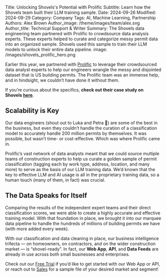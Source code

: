 Title: Unlocking Shovels's Potential with Prolific
Subtitle: Learn how the Shovels team built their LLM training sample. 
Date: 2024-09-26
Modified: 2024-09-29
Category: Company
Tags: AI, Machine Learning, Partnership
Authors: Alex Brown
Author_image: /theme/images/team/alex.svg
Author_title: Technical Support & Writer
Summary: The Shovels data engineering team partnered with Prolific to crowdsource data analysis experts. These experts helped to curate and categorize messy permit data into an organized sample. Shovels used this sample to train their LLM models to unlock their entire data pipeline.
image: /images/shovels_prolific_hero.png

Earlier this year, we partnered with [Prolific](https://www.prolific.com/) to leverage their crowdsourced data analyst experts to help our engineers wrangle the messy and disjointed dataset that is US building permits. The Prolific team was an immense help, and in hindsight, we couldn’t have done it without them.

If you’re curious about the specifics, **check out their case study on Shovels [here](https://www.prolific.com/resources/how-shovels-found-high-skilled-annotators-for-data-labeling-with-prolific-s-specialist-participants)**.

## Scalability is Key

Our data engineers (shout out to Luka and Petra 🦾) are some of the best in the business, but even they couldn’t handle the curation of a classification model to accurately handle 200 million permits by themselves. It was possible, but wasn’t time- or cost-effective. Which was where Prolific came in.

Prolific’s vast network of data analysts meant that we could source multiple teams of construction experts to help us curate a golden sample of permit classification (tagging each by work type, address, location, and many more) to serve as the basis of our LLM training data. We’d known that the key to effective LLM and AI usage is all in the proprietary training data, so a human touch (many of them, in fact) was crucial.

## The Data Speaks for Itself

Comparing the results of the independent expert teams and their direct classification scores, we were able to create a highly accurate and effective training model. With that foundation in place, we brought it into our marquee data pipeline to handle the hundreds of millions of building permits we have (with more added every week).

With our classification and data cleaning in place, our business intelligence trifecta — on homeowners, on contractors, and on the wider construction market — is “shovel-ready”. In fact, our **Web App**, **API**, and **Data Feeds** are already in use across both small businesses and enterprises.

Check out our [Free Trial](https://app.shovels.ai) if you’d like to get started with our Web App or API, or reach out to [Sales](mailto:sales@shovels.ai) for a sample file of your desired market and segment!
